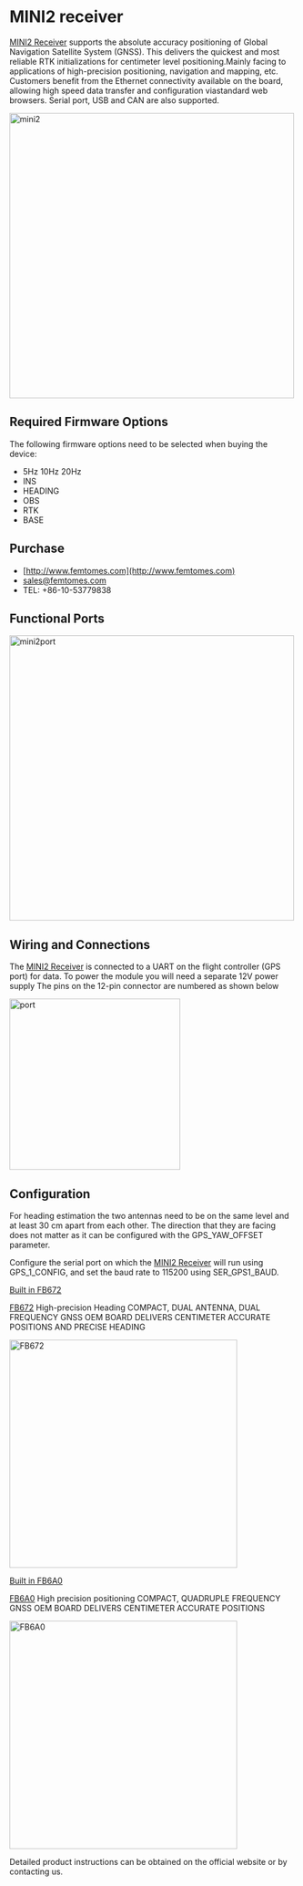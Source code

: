 # MINI2 receiver

[MINI2 Receiver](http://www.femtomes.com) supports the absolute accuracy positioning of Global Navigation Satellite System (GNSS). This delivers the quickest and most reliable RTK initializations for centimeter level positioning.Mainly facing to applications of high-precision positioning, navigation and mapping, etc. Customers benefit from the Ethernet connectivity available on the board, allowing high speed data transfer and configuration viastandard web browsers. Serial port, USB and CAN are also supported.

<img src="http://www.femtomes.com/image/PX4/MINI_II_Receiver.jpg" width="500px" title="mini2" />

## Required Firmware Options

The following firmware options need to be selected when buying the device:

- 5Hz 10Hz 20Hz 
- INS 
- HEADING
- OBS
- RTK
- BASE 

## Purchase

* [http://www.femtomes.com](http://www.femtomes.com)
* [sales@femtomes.com](mailto:sales@femtomes.com)
* TEL: +86-10-53779838

## Functional Ports

<img src="http://www.femtomes.com/image/PX4/MINI_II_1.jpg" width="500px" title="mini2port" />

## Wiring and Connections

The [MINI2 Receiver](http://www.femtomes.com) is connected to a UART on the flight controller (GPS port) for data.
To power the module you will need a separate 12V power supply 
The pins on the 12-pin connector are numbered as shown below

<img src="http://www.femtomes.com/image/PX4/MINI_II_2.jpg" width="300px" title="port" />

## Configuration
For heading estimation the two antennas need to be on the same level and at least 30 cm apart from each other. The direction that they are facing does not matter as it can be configured with the GPS_YAW_OFFSET parameter.

Configure the serial port on which the [MINI2 Receiver](http://www.femtomes.com)  will run using GPS_1_CONFIG, and set the baud rate to 115200 using SER_GPS1_BAUD.

[Built in FB672](http://www.femtomes.com)

[FB672](http://www.femtomes.com) High-precision Heading 
COMPACT, DUAL ANTENNA, DUAL FREQUENCY GNSS OEM BOARD DELIVERS CENTIMETER ACCURATE POSITIONS AND PRECISE HEADING

<img src="http://www.femtomes.com/image/PX4/FB_1.jpg" width="400px" title="FB672" />

[Built in FB6A0](http://www.femtomes.com)

[FB6A0](http://www.femtomes.com) High precision positioning
COMPACT, QUADRUPLE FREQUENCY GNSS OEM BOARD DELIVERS CENTIMETER ACCURATE POSITIONS

<img src="http://www.femtomes.com/image/PX4/FB_2.jpg" width="400px" title="FB6A0" />

Detailed product instructions can be obtained on the official website or by contacting us.
